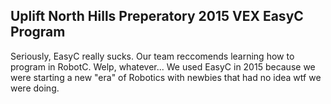 ## Uplift North Hills Preperatory 2015 VEX EasyC Program
Seriously, EasyC really sucks. Our team reccomends learning how to program in RobotC.
Welp, whatever... We used EasyC in 2015 because we were starting a new "era" of Robotics with newbies that had no idea wtf we were doing. 
